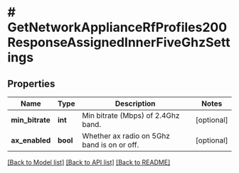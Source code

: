 # # GetNetworkApplianceRfProfiles200ResponseAssignedInnerFiveGhzSettings

## Properties

Name | Type | Description | Notes
------------ | ------------- | ------------- | -------------
**min_bitrate** | **int** | Min bitrate (Mbps) of 2.4Ghz band. | [optional]
**ax_enabled** | **bool** | Whether ax radio on 5Ghz band is on or off. | [optional]

[[Back to Model list]](../../README.md#models) [[Back to API list]](../../README.md#endpoints) [[Back to README]](../../README.md)
